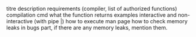 titre
description
requirements (compiler, list of authorized functions)
compilation cmd
what the function returns
examples interactive and non-interactive (with pipe |)
how to execute man page
how to check memory leaks
in bugs part, if there are any memory leaks, mention them.
